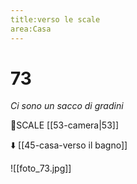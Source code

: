 ```yaml
---
title:verso le scale
area:Casa
---
```

# 73
_Ci sono un sacco di gradini_

👣SCALE [[53-camera|53]]

⬇️ [[45-casa-verso il bagno]]

![[foto_73.jpg]]